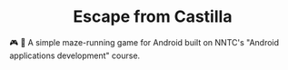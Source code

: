 <h1 align="center">Escape from Castilla</h1>

🎮 🤖 A simple maze-running game for Android built on NNTC's "Android applications development" course.
